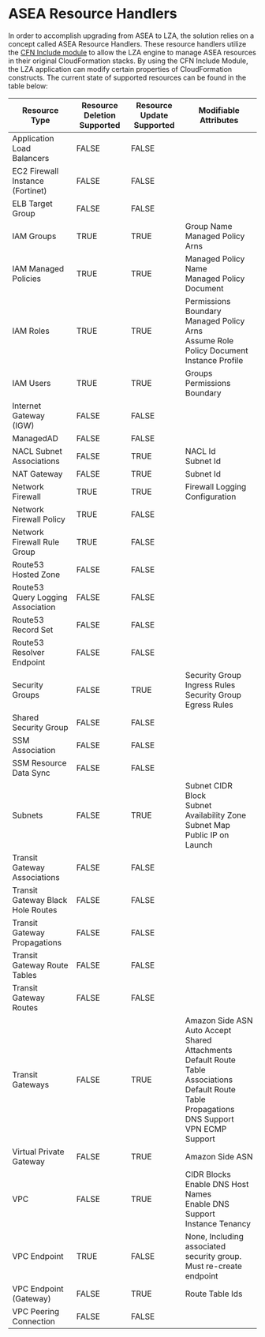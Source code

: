 # ASEA Resource Handlers

In order to accomplish upgrading from ASEA to LZA, the solution relies on a concept called ASEA Resource Handlers. These resource handlers utilize the [CFN Include module](https://docs.aws.amazon.com/cdk/v2/guide/use_cfn_template.html) to allow the LZA engine to manage ASEA resources in their original CloudFormation stacks. By using the CFN Include Module, the LZA application can modify certain properties of CloudFormation constructs. The current state of supported resources can be found in the table below:

|Resource Type	|Resource Deletion Supported	|Resource Update Supported	|Modifiable Attributes	|
|---	|---	|---	|---	|
|Application Load Balancers	|FALSE	|FALSE	|	|
|EC2 Firewall Instance (Fortinet)	|FALSE	|FALSE	|	|
|ELB Target Group	|FALSE	|FALSE	|	|
|IAM Groups	|TRUE	|TRUE	|Group Name </br> Managed Policy Arns	|
|IAM Managed Policies	|TRUE	|TRUE	|Managed Policy Name </br> Managed Policy Document	|
|IAM Roles	|TRUE	|TRUE	|Permissions Boundary </br> Managed Policy Arns </br> Assume Role Policy Document </br> Instance Profile	|
|IAM Users	|TRUE	|TRUE	|Groups </br> Permissions Boundary	|
|Internet Gateway (IGW)	|FALSE	|FALSE	|	|
|ManagedAD	|FALSE	|FALSE	|	|
|NACL Subnet Associations	|FALSE	|TRUE	|NACL Id </br> Subnet Id	|
|NAT Gateway	|FALSE	|TRUE	|Subnet Id	|
|Network Firewall	|TRUE	|TRUE	|Firewall Logging Configuration	|
|Network Firewall Policy	|TRUE	|FALSE	|	|
|Network Firewall Rule Group	|TRUE	|FALSE	|	|
|Route53 Hosted Zone	|FALSE	|FALSE	|	|
|Route53 Query Logging Association	|FALSE	|FALSE	|	|
|Route53 Record Set	|FALSE	|FALSE	|	|
|Route53 Resolver Endpoint	|FALSE	|FALSE	|	|
|Security Groups	|FALSE	|TRUE	|Security Group Ingress Rules </br> Security Group Egress Rules	|
|Shared Security Group	|FALSE	|FALSE	|	|
|SSM Association	|FALSE	|FALSE	|	|
|SSM Resource Data Sync	|FALSE	|FALSE	|	|
|Subnets	|FALSE	|TRUE 	|Subnet CIDR Block </br> Subnet Availability Zone </br> Subnet Map Public IP on Launch	|
|Transit Gateway Associations	|FALSE	|FALSE	|	|
|Transit Gateway Black Hole Routes	|FALSE	|FALSE	|	|
|Transit Gateway Propagations	|FALSE	|FALSE	|	|
|Transit Gateway Route Tables	|FALSE	|FALSE	|	|
|Transit Gateway Routes	|FALSE	|FALSE	|	|
|Transit Gateways	|FALSE	|TRUE	|Amazon Side ASN </br> Auto Accept Shared Attachments </br> Default Route Table Associations </br> Default Route Table Propagations </br> DNS Support </br> VPN ECMP Support	|
|Virtual Private Gateway	|FALSE	|TRUE	|Amazon Side ASN	|
|VPC	|FALSE	|TRUE	|CIDR Blocks </br> Enable DNS Host Names </br> Enable DNS Support </br> Instance Tenancy 	|
|VPC Endpoint	|TRUE	|FALSE	|None, Including associated security group. Must re-create endpoint |
|VPC Endpoint (Gateway)	|FALSE	|TRUE	|Route Table Ids	|
|VPC Peering Connection	|FALSE	|FALSE	|	|
